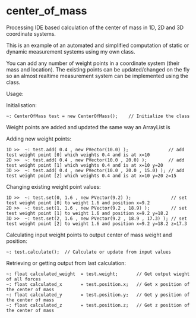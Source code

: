 # center_of_mass
Processing IDE based calculation of the center of mass in 1D, 2D and 3D coordinate systems.

This is an example of an automated and simplified computation of static or dynamic measurement systems using my own class.

You can add any number of weight points in a coordinate system (their mass and location).
The existing points can be updated/changed on the fly so an almost realtime measurement system can be implemented using the class.

Usage:
  
  Initialisation:
  
    ~: CenterOfMass test = new CenterOfMass();    // Initialize the class
  
  Weight points are added and updated the same way an ArrayList is
  
  Adding new weight points:
  
    1D >>  ~: test.add( 0.4 , new PVector(10.0) );               // add test weight point [0] which weights 0.4 and is at x=10
    2D >>  ~: test.add( 0.4 , new PVector(10.0 , 20.0) );        // add test weight point [1] which weights 0.4 and is at x=10 y=20
    3D >>  ~: test.add( 0.4 , new PVector(10.0 , 20.0 , 15.0) ); // add test weight point [2] which weights 0.4 and is at x=10 y=20 z=15

  Changing existing weight point values:
  
    1D >>  ~: test.set(0, 1.6 , new PVector(9.2) );               // set test weight point [0] to weight 1.6 and position x=9.2
    2D >>  ~: test.set(1, 1.6 , new PVector(9.2 , 18.9) );        // set test weight point [1] to weight 1.6 and position x=9.2 y=18.2
    3D >>  ~: test.set(2, 1.6 , new PVector(9.2 , 18.9 , 17.3) ); // set test weight point [2] to weight 1.6 and position x=9.2 y=18.2 z=17.3
  
  Calculating input weight points to output center of mass weight and position:
  
    ~: test.calculate();  // Calculate or update from input values
  
  Retrieving or getting output from last calculation:
  
    ~: float calculated_weight  = test.weight;       // Get output wieght of all forces
    ~: float calculated_x       = test.position.x;   // Get x position of the center of mass
    ~: float calculated_y       = test.position.y;   // Get y position of the center of mass
    ~: float calculated_z       = test.position.z;   // Get z position of the center of mass
  
